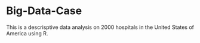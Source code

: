 # Big-Data-Case

This is a descrisptive data analysis on 2000 hospitals in the United States of America using R.
